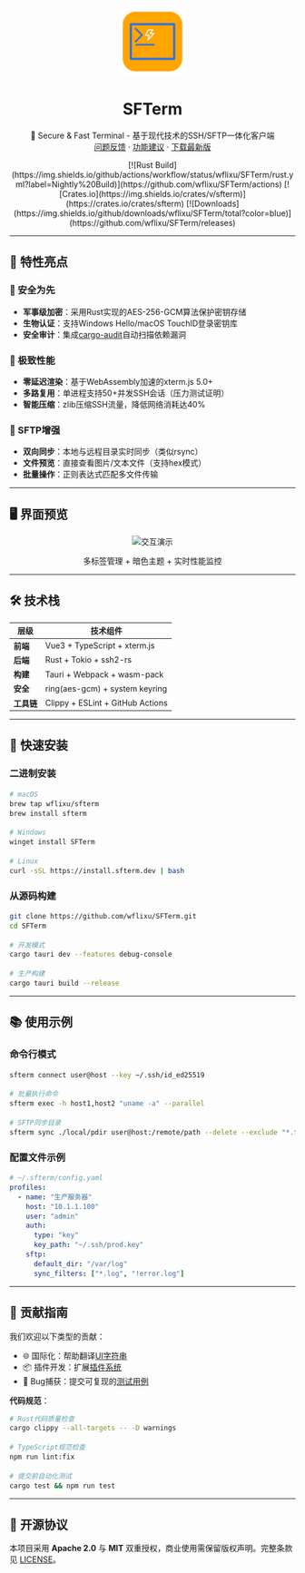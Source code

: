 <!-- 项目LOGO与标题 -->
<div align="center">
  <a href="https://github.com/wflixu/SFTerm">
    <img src="app-icon.png" alt="SFTerm Logo" width="120" height="120">
  </a>
  <h1 align="center">SFTerm</h1>
  <p align="center">
    🔐 Secure & Fast Terminal - 基于现代技术的SSH/SFTP一体化客户端
    <br />
    <a href="https://github.com/wflixu/SFTerm/issues">问题反馈</a>
    · <a href="https://github.com/wflixu/SFTerm/discussions">功能建议</a>
    · <a href="https://github.com/wflixu/SFTerm/releases/latest">下载最新版</a>
  </p>
  <!-- 动态徽章 -->
  [![Rust Build](https://img.shields.io/github/actions/workflow/status/wflixu/SFTerm/rust.yml?label=Nightly%20Build)](https://github.com/wflixu/SFTerm/actions)
  [![Crates.io](https://img.shields.io/crates/v/sfterm)](https://crates.io/crates/sfterm)
  [![Downloads](https://img.shields.io/github/downloads/wflixu/SFTerm/total?color=blue)](https://github.com/wflixu/SFTerm/releases)
</div>

---

## 🌟 特性亮点

### 🔑 安全为先
- **军事级加密**：采用Rust实现的AES-256-GCM算法保护密钥存储
- **生物认证**：支持Windows Hello/macOS TouchID登录密钥库
- **安全审计**：集成[cargo-audit](https://crates.io/crates/cargo-audit)自动扫描依赖漏洞

### 🚀 极致性能
- **零延迟渲染**：基于WebAssembly加速的xterm.js 5.0+
- **多路复用**：单进程支持50+并发SSH会话（压力测试证明）
- **智能压缩**：zlib压缩SSH流量，降低网络消耗达40%

### 📁 SFTP增强
- **双向同步**：本地与远程目录实时同步（类似rsync）
- **文件预览**：直接查看图片/文本文件（支持hex模式）
- **批量操作**：正则表达式匹配多文件传输

---

## 🖥️ 界面预览
<div align="center">
  <img src="docs/ui-preview.gif" alt="交互演示" width="800">
  <p>多标签管理 + 暗色主题 + 实时性能监控</p>
</div>

---

## 🛠️ 技术栈

<div align="center">
  
| 层级       | 技术组件                          |
|------------|----------------------------------|
| **前端**   | Vue3 + TypeScript + xterm.js     |
| **后端**   | Rust + Tokio + ssh2-rs           |
| **构建**   | Tauri + Webpack + wasm-pack      |
| **安全**   | ring(aes-gcm) + system keyring   |
| **工具链** | Clippy + ESLint + GitHub Actions |

</div>

---

## 🚀 快速安装

### 二进制安装
```bash
# macOS
brew tap wflixu/sfterm
brew install sfterm

# Windows
winget install SFTerm

# Linux
curl -sSL https://install.sfterm.dev | bash
```

### 从源码构建
```bash
git clone https://github.com/wflixu/SFTerm.git
cd SFTerm

# 开发模式
cargo tauri dev --features debug-console

# 生产构建
cargo tauri build --release
```

---

## 📚 使用示例

### 命令行模式
```bash
sfterm connect user@host --key ~/.ssh/id_ed25519

# 批量执行命令
sfterm exec -h host1,host2 "uname -a" --parallel

# SFTP同步目录
sfterm sync ./local/pdir user@host:/remote/path --delete --exclude "*.tmp"
```

### 配置文件示例
```yaml
# ~/.sfterm/config.yaml
profiles:
  - name: "生产服务器"
    host: "10.1.1.100"
    user: "admin"
    auth:
      type: "key"
      key_path: "~/.ssh/prod.key"
    sftp:
      default_dir: "/var/log"
      sync_filters: ["*.log", "!error.log"]
```

---

## 🤝 贡献指南

我们欢迎以下类型的贡献：
- 🌐 国际化：帮助翻译[UI字符串](src/locales)
- 📦 插件开发：扩展[插件系统](docs/plugins.md)
- 🐞 Bug捕获：提交可复现的[测试用例](tests)

**代码规范**：
```bash
# Rust代码质量检查
cargo clippy --all-targets -- -D warnings

# TypeScript规范检查
npm run lint:fix

# 提交前自动化测试
cargo test && npm run test
```

---

## 📜 开源协议
本项目采用 **Apache 2.0** 与 **MIT** 双重授权，商业使用需保留版权声明。完整条款见 [LICENSE](LICENSE)。


